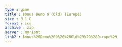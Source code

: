 ```yaml
---
type : game
title : Bonus Demo 9 (Old) (Europe)
size : 3.1 G
format : iso
archive : zip
server : myrient
link2 : Bonus%20Demo%209%20%28Old%29%20%28Europe%29
---
```

